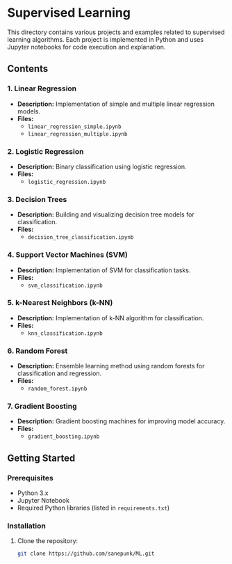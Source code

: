 # Supervised Learning

This directory contains various projects and examples related to supervised learning algorithms. Each project is implemented in Python and uses Jupyter notebooks for code execution and explanation.

## Contents

### 1. Linear Regression
- **Description:** Implementation of simple and multiple linear regression models.
- **Files:**
  - `linear_regression_simple.ipynb`
  - `linear_regression_multiple.ipynb`

### 2. Logistic Regression
- **Description:** Binary classification using logistic regression.
- **Files:**
  - `logistic_regression.ipynb`

### 3. Decision Trees
- **Description:** Building and visualizing decision tree models for classification.
- **Files:**
  - `decision_tree_classification.ipynb`

### 4. Support Vector Machines (SVM)
- **Description:** Implementation of SVM for classification tasks.
- **Files:**
  - `svm_classification.ipynb`

### 5. k-Nearest Neighbors (k-NN)
- **Description:** Implementation of k-NN algorithm for classification.
- **Files:**
  - `knn_classification.ipynb`

### 6. Random Forest
- **Description:** Ensemble learning method using random forests for classification and regression.
- **Files:**
  - `random_forest.ipynb`

### 7. Gradient Boosting
- **Description:** Gradient boosting machines for improving model accuracy.
- **Files:**
  - `gradient_boosting.ipynb`

## Getting Started

### Prerequisites

- Python 3.x
- Jupyter Notebook
- Required Python libraries (listed in `requirements.txt`)

### Installation

1. Clone the repository:
   ```sh
   git clone https://github.com/sanepunk/ML.git
